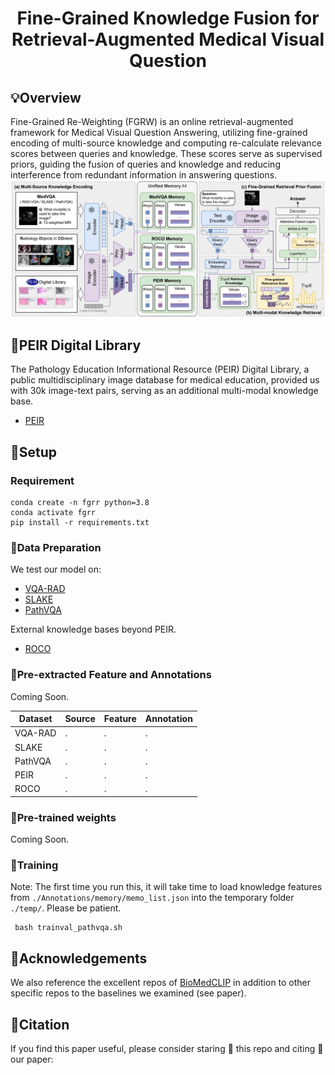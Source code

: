 <div align="center">
  
# Fine-Grained Knowledge Fusion for Retrieval-Augmented Medical Visual Question
</div>

## 💡Overview
Fine-Grained Re-Weighting (FGRW) is an online retrieval-augmented framework for Medical Visual Question Answering, utilizing fine-grained encoding of multi-source knowledge and computing re-calculate relevance scores between queries and knowledge. These scores serve as supervised priors, guiding the fusion of queries and knowledge and reducing interference from redundant information in answering questions.
![overview](pic/overview.png)

## 📔PEIR Digital Library
The Pathology Education Informational Resource (PEIR) Digital Library, a public multidisciplinary image database for medical education, provided us with 30k image-text pairs, serving as an additional multi-modal knowledge base.
+ [PEIR](https://peir.path.uab.edu/library/)
## 🔨Setup

### Requirement
```
conda create -n fgrr python=3.8
conda activate fgrr
pip install -r requirements.txt
```

### 📑Data Preparation
We test our model on:
+ [VQA-RAD](https://osf.io/89kps/)
+ [SLAKE](https://www.med-vqa.com/slake/)
+ [PathVQA](https://github.com/UCSD-AI4H/PathVQA)

External knowledge bases beyond PEIR.
+ [ROCO](https://github.com/razorx89/roco-dataset)

### 📑Pre-extracted Feature and Annotations
Coming Soon.

| Dataset | Source  | Feature | Annotation |
| ---     | ---         | ---      | --- |
| VQA-RAD | . | . | . |
| SLAKE   | . | . | . |
| PathVQA | . | . | . |
| PEIR    | . | . | . |
| ROCO    | . | . | . |

### 🔨Pre-trained weights
Coming Soon.

### 🔨Training
Note: The first time you run this, it will take time to load knowledge features from `./Annotations/memory/memo_list.json` into the temporary folder `./temp/`. Please be patient.
```
 bash trainval_pathvqa.sh
```


## 📝Acknowledgements
We also reference the excellent repos of [BioMedCLIP](https://huggingface.co/microsoft/BiomedCLIP-PubMedBERT_256-vit_base_patch16_224) in addition to other specific repos to the baselines we examined (see paper).

## 📝Citation
If you find this paper useful, please consider staring 🌟 this repo and citing 📑 our paper:
```

```
